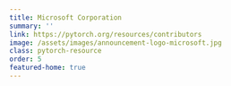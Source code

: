 ```yaml
---
title: Microsoft Corporation
summary: ''
link: https://pytorch.org/resources/contributors
image: /assets/images/announcement-logo-microsoft.jpg
class: pytorch-resource
order: 5
featured-home: true
---
```

